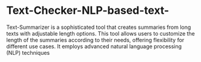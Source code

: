# Text-Checker-NLP-based-text-
Text-Summarizer is a sophisticated tool that creates summaries from long texts with adjustable length options. This tool allows users to customize the length of the summaries according to their needs, offering flexibility for different use cases. It employs advanced natural language processing (NLP) techniques
